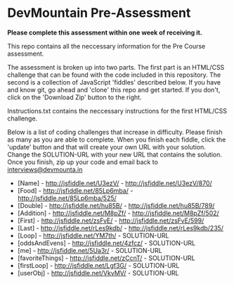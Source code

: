 DevMountain Pre-Assessment
=========

**Please complete this assessment within one week of receiving it.**

This repo contains all the neccessary information for the Pre Course assessment. 

The assessment is broken up into two parts. The first part is an HTML/CSS challenge that can be found with the code included in this repository. The second is a collection of JavaScript 'fiddles' described below. If you have and know git, go ahead and 'clone' this repo and get started. If you don't, click on the 'Download Zip' button to the right. 


Instructions.txt contains the neccessary instructions for the first HTML/CSS challenge. 

Below is a list of coding challenges that increase in difficulty. Please finish as many as you are able to complete.
When you finish each fiddle, click the 'update' button and that will create your own URL with your solution. Change the SOLUTION-URL with your new URL that contains the solution. Once you finish, zip up your code and email back to interviews@devmounta.in

* [Name] - http://jsfiddle.net/U3ezV/ - http://jsfiddle.net/U3ezV/870/
* [Food] - http://jsfiddle.net/85Lp6mba/ - http://jsfiddle.net/85Lp6mba/525/
* [Double] - http://jsfiddle.net/hu85B/ - http://jsfiddle.net/hu85B/789/
* [Addition] - http://jsfiddle.net/M8pZf/ - http://jsfiddle.net/M8pZf/502/
* [First] - http://jsfiddle.net/zsFvE/ - http://jsfiddle.net/zsFvE/599/
* [Last] -  http://jsfiddle.net/rLes9kdb/ - http://jsfiddle.net/rLes9kdb/235/
* [Loop] - http://jsfiddle.net/YM7th/ - SOLUTION-URL
* [oddsAndEvens] - http://jsfiddle.net/4zfcz/ - SOLUTION-URL
* [me] - http://jsfiddle.net/5Ua3r/ - SOLUTION-URL
* [favoriteThings] - http://jsfiddle.net/zCcnT/ - SOLUTION-URL
* [firstLoop] - http://jsfiddle.net/Lgf3G/ - SOLUTION-URL
* [userObj] - http://jsfiddle.net/VkvMV/ - SOLUTION-URL
